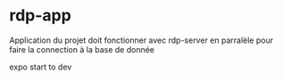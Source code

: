 # rdp-app

Application du projet
doit fonctionner avec rdp-server en parralèle pour faire la connection à la base de donnée

expo start to dev
